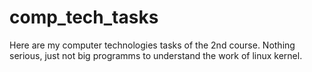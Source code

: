 # comp_tech_tasks
Here are my computer technologies tasks of the 2nd course.
Nothing serious, just not big programms to understand the work of linux kernel.

